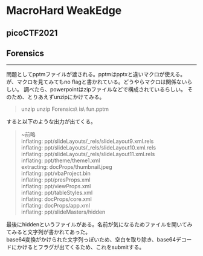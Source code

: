 # MacroHard WeakEdge
## picoCTF2021
## Forensics
***
問題としてpptmファイルが渡される。pptmはpptxと違いマクロが使える。  
が、マクロを見てみてもno flagと書かれている。どうやらマクロは関係ないらしい。
調べたら、powerpointはzipファイルなどで構成されているらしい。
そのため、とりあえずunzipにかけてみる。  
> unzip unzip Forensics\ is\ fun.pptm
  
すると以下のような出力が出てくる。
> ~前略  
inflating: ppt/slideLayouts/_rels/slideLayout9.xml.rels  
  inflating: ppt/slideLayouts/_rels/slideLayout10.xml.rels  
  inflating: ppt/slideLayouts/_rels/slideLayout11.xml.rels  
  inflating: ppt/theme/theme1.xml  
 extracting: docProps/thumbnail.jpeg  
  inflating: ppt/vbaProject.bin  
  inflating: ppt/presProps.xml  
  inflating: ppt/viewProps.xml  
  inflating: ppt/tableStyles.xml  
  inflating: docProps/core.xml  
  inflating: docProps/app.xml  
  inflating: ppt/slideMasters/hidden
    
最後にhiddenというファイルがある。名前が気になるためファイルを開いてみてみると文字列が書かれてあった。  
base64変換がかけられた文字列っぽいため、空白を取り除き、base64デコードにかけるとフラグが出てくるため、これをsubmitする。